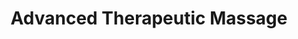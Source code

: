 ---
title: "Advanced Therapeutic Massage"
url: /rapid-city/advanced-therapeutic-massage/
shop: Massage
---